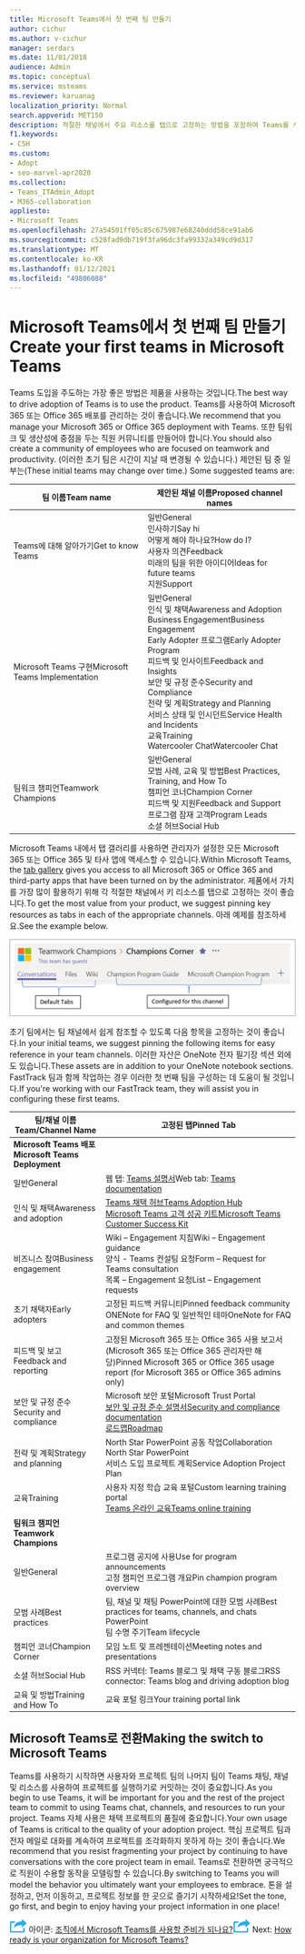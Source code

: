 ```yaml
---
title: Microsoft Teams에서 첫 번째 팀 만들기
author: cichur
ms.author: v-cichur
manager: serdars
ms.date: 11/01/2018
audience: Admin
ms.topic: conceptual
ms.service: msteams
ms.reviewer: karuanag
localization_priority: Normal
search.appverid: MET150
description: 적절한 채널에서 주요 리소스를 탭으로 고정하는 방법을 포함하여 Teams를 사용하여 Microsoft 365 또는 Office 365 배포를 관리하여 Teams 채택을 구동하는 방법을 배워야 합니다.
f1.keywords:
- CSH
ms.custom:
- Adopt
- seo-marvel-apr2020
ms.collection:
- Teams_ITAdmin_Adopt
- M365-collaboration
appliesto:
- Microsoft Teams
ms.openlocfilehash: 27a54501ff05c85c675987e68240ddd58ce91ab6
ms.sourcegitcommit: c528fad9db719f3fa96dc3fa99332a349cd9d317
ms.translationtype: MT
ms.contentlocale: ko-KR
ms.lasthandoff: 01/12/2021
ms.locfileid: "49806088"
---
```

# <a name="create-your-first-teams-in-microsoft-teams"></a><span data-ttu-id="6ba35-103">Microsoft Teams에서 첫 번째 팀 만들기</span><span class="sxs-lookup"><span data-stu-id="6ba35-103">Create your first teams in Microsoft Teams</span></span>

<span data-ttu-id="6ba35-104">Teams 도입을 주도하는 가장 좋은 방법은 제품을 사용하는 것입니다.</span><span class="sxs-lookup"><span data-stu-id="6ba35-104">The best way to drive adoption of Teams is to use the product.</span></span> <span data-ttu-id="6ba35-105">Teams를 사용하여 Microsoft 365 또는 Office 365 배포를 관리하는 것이 좋습니다.</span><span class="sxs-lookup"><span data-stu-id="6ba35-105">We recommend that you manage your Microsoft 365 or Office 365 deployment with Teams.</span></span> <span data-ttu-id="6ba35-106">또한 팀워크 및 생산성에 중점을 두는 직원 커뮤니티를 만들어야 합니다.</span><span class="sxs-lookup"><span data-stu-id="6ba35-106">You should also create a community of employees who are focused on teamwork and productivity.</span></span> <span data-ttu-id="6ba35-107">(이러한 초기 팀은 시간이 지날 때 변경될 수 있습니다.) 제안된 팀 중 일부는</span><span class="sxs-lookup"><span data-stu-id="6ba35-107">(These initial teams may change over time.) Some suggested teams are:</span></span>

| <span data-ttu-id="6ba35-108">팀 이름</span><span class="sxs-lookup"><span data-stu-id="6ba35-108">Team name</span></span> | <span data-ttu-id="6ba35-109">제안된 채널 이름</span><span class="sxs-lookup"><span data-stu-id="6ba35-109">Proposed channel names</span></span> |
| --------- | ---------------------- |
| <span data-ttu-id="6ba35-110">Teams에 대해 알아가기</span><span class="sxs-lookup"><span data-stu-id="6ba35-110">Get to know Teams</span></span> | <span data-ttu-id="6ba35-111">일반</span><span class="sxs-lookup"><span data-stu-id="6ba35-111">General</span></span></br> <span data-ttu-id="6ba35-112">인사하기</span><span class="sxs-lookup"><span data-stu-id="6ba35-112">Say hi</span></span></br> <span data-ttu-id="6ba35-113">어떻게 해야 하나요?</span><span class="sxs-lookup"><span data-stu-id="6ba35-113">How do I?</span></span></br><span data-ttu-id="6ba35-114">사용자 의견</span><span class="sxs-lookup"><span data-stu-id="6ba35-114">Feedback</span></span> </br> <span data-ttu-id="6ba35-115">미래의 팀을 위한 아이디어</span><span class="sxs-lookup"><span data-stu-id="6ba35-115">Ideas for future teams</span></span> </br> <span data-ttu-id="6ba35-116">지원</span><span class="sxs-lookup"><span data-stu-id="6ba35-116">Support</span></span> |
| <span data-ttu-id="6ba35-117">Microsoft Teams 구현</span><span class="sxs-lookup"><span data-stu-id="6ba35-117">Microsoft Teams Implementation</span></span> | <span data-ttu-id="6ba35-118">일반</span><span class="sxs-lookup"><span data-stu-id="6ba35-118">General</span></span> <br/> <span data-ttu-id="6ba35-119">인식 및 채택</span><span class="sxs-lookup"><span data-stu-id="6ba35-119">Awareness and Adoption</span></span> <br/> <span data-ttu-id="6ba35-120">Business Engagement</span><span class="sxs-lookup"><span data-stu-id="6ba35-120">Business Engagement</span></span> <br/> <span data-ttu-id="6ba35-121">Early Adopter 프로그램</span><span class="sxs-lookup"><span data-stu-id="6ba35-121">Early Adopter Program</span></span> <br/> <span data-ttu-id="6ba35-122">피드백 및 인사이트</span><span class="sxs-lookup"><span data-stu-id="6ba35-122">Feedback and Insights</span></span> <br/> <span data-ttu-id="6ba35-123">보안 및 규정 준수</span><span class="sxs-lookup"><span data-stu-id="6ba35-123">Security and Compliance</span></span> <br/> <span data-ttu-id="6ba35-124">전략 및 계획</span><span class="sxs-lookup"><span data-stu-id="6ba35-124">Strategy and Planning</span></span> <br/> <span data-ttu-id="6ba35-125">서비스 상태 및 인시던트</span><span class="sxs-lookup"><span data-stu-id="6ba35-125">Service Health and Incidents</span></span> <br/> <span data-ttu-id="6ba35-126">교육</span><span class="sxs-lookup"><span data-stu-id="6ba35-126">Training</span></span> <br/> <span data-ttu-id="6ba35-127">Watercooler Chat</span><span class="sxs-lookup"><span data-stu-id="6ba35-127">Watercooler Chat</span></span> |
| <span data-ttu-id="6ba35-128">팀워크 챔피언</span><span class="sxs-lookup"><span data-stu-id="6ba35-128">Teamwork Champions</span></span> | <span data-ttu-id="6ba35-129">일반</span><span class="sxs-lookup"><span data-stu-id="6ba35-129">General</span></span> <br/> <span data-ttu-id="6ba35-130">모범 사례, 교육 및 방법</span><span class="sxs-lookup"><span data-stu-id="6ba35-130">Best Practices, Training, and How To</span></span> <br/> <span data-ttu-id="6ba35-131">챔피언 코너</span><span class="sxs-lookup"><span data-stu-id="6ba35-131">Champion Corner</span></span> <br/> <span data-ttu-id="6ba35-132">피드백 및 지원</span><span class="sxs-lookup"><span data-stu-id="6ba35-132">Feedback and Support</span></span> <br/> <span data-ttu-id="6ba35-133">프로그램 잠재 고객</span><span class="sxs-lookup"><span data-stu-id="6ba35-133">Program Leads</span></span> <br/> <span data-ttu-id="6ba35-134">소셜 허브</span><span class="sxs-lookup"><span data-stu-id="6ba35-134">Social Hub</span></span> |

<span data-ttu-id="6ba35-135">Microsoft Teams 내에서 [](https://docs.microsoft.com/microsoftteams/platform/concepts/tabs/tabs-overview) 탭 갤러리를 사용하면 관리자가 설정한 모든 Microsoft 365 또는 Office 365 및 타사 앱에 액세스할 수 있습니다.</span><span class="sxs-lookup"><span data-stu-id="6ba35-135">Within Microsoft Teams, the [tab gallery](https://docs.microsoft.com/microsoftteams/platform/concepts/tabs/tabs-overview) gives you access to all Microsoft 365 or Office 365 and third-party apps that have been turned on by the administrator.</span></span> <span data-ttu-id="6ba35-136">제품에서 가치를 가장 많이 활용하기 위해 각 적절한 채널에서 키 리소스를 탭으로 고정하는 것이 좋습니다.</span><span class="sxs-lookup"><span data-stu-id="6ba35-136">To get the most value from your product, we suggest pinning key resources as tabs in each of the appropriate channels.</span></span> <span data-ttu-id="6ba35-137">아래 예제를 참조하세요.</span><span class="sxs-lookup"><span data-stu-id="6ba35-137">See the example below.</span></span>

![기본 및 사용자 지정 탭을 보여주는 스크린샷](media/teams-adoption-tab-example.png)

<span data-ttu-id="6ba35-139">초기 팀에서는 팀 채널에서 쉽게 참조할 수 있도록 다음 항목을 고정하는 것이 좋습니다.</span><span class="sxs-lookup"><span data-stu-id="6ba35-139">In your initial teams, we suggest pinning the following items for easy reference in your team channels.</span></span> <span data-ttu-id="6ba35-140">이러한 자산은 OneNote 전자 필기장 섹션 외에도 있습니다.</span><span class="sxs-lookup"><span data-stu-id="6ba35-140">These assets are in addition to your OneNote notebook sections.</span></span> <span data-ttu-id="6ba35-141">FastTrack 팀과 함께 작업하는 경우 이러한 첫 번째 팀을 구성하는 데 도움이 될 것입니다.</span><span class="sxs-lookup"><span data-stu-id="6ba35-141">If you're working with our FastTrack team, they will assist you in configuring these first teams.</span></span> 

|<span data-ttu-id="6ba35-142">팀/채널 이름</span><span class="sxs-lookup"><span data-stu-id="6ba35-142">Team/Channel Name</span></span> | <span data-ttu-id="6ba35-143">고정된 탭</span><span class="sxs-lookup"><span data-stu-id="6ba35-143">Pinned Tab</span></span> |
|----------------- | ---------- |
| <span data-ttu-id="6ba35-144">**Microsoft Teams 배포**</span><span class="sxs-lookup"><span data-stu-id="6ba35-144">**Microsoft Teams Deployment**</span></span> ||
| <span data-ttu-id="6ba35-145">일반</span><span class="sxs-lookup"><span data-stu-id="6ba35-145">General</span></span> | <span data-ttu-id="6ba35-146">웹 탭: [Teams 설명서](https://aka.ms/SuccessWithTeams)</span><span class="sxs-lookup"><span data-stu-id="6ba35-146">Web tab: [Teams documentation](https://aka.ms/SuccessWithTeams)</span></span> |
| <span data-ttu-id="6ba35-147">인식 및 채택</span><span class="sxs-lookup"><span data-stu-id="6ba35-147">Awareness and adoption</span></span> | [<span data-ttu-id="6ba35-148">Teams 채택 허브</span><span class="sxs-lookup"><span data-stu-id="6ba35-148">Teams Adoption Hub</span></span>](https://aka.ms/DriveTeamsAdoption)<br/>[<span data-ttu-id="6ba35-149">Microsoft Teams 고객 성공 키트</span><span class="sxs-lookup"><span data-stu-id="6ba35-149">Microsoft Teams Customer Success Kit</span></span>](https://aka.ms/TeamsCustomerSuccess)|
| <span data-ttu-id="6ba35-150">비즈니스 참여</span><span class="sxs-lookup"><span data-stu-id="6ba35-150">Business engagement</span></span> | <span data-ttu-id="6ba35-151">Wiki – Engagement 지침</span><span class="sxs-lookup"><span data-stu-id="6ba35-151">Wiki – Engagement guidance</span></span><br/><span data-ttu-id="6ba35-152">양식 - Teams 컨설팅 요청</span><span class="sxs-lookup"><span data-stu-id="6ba35-152">Form – Request for Teams consultation</span></span><br/><span data-ttu-id="6ba35-153">목록 – Engagement 요청</span><span class="sxs-lookup"><span data-stu-id="6ba35-153">List – Engagement requests</span></span> |
|<span data-ttu-id="6ba35-154">초기 채택자</span><span class="sxs-lookup"><span data-stu-id="6ba35-154">Early adopters</span></span> | <span data-ttu-id="6ba35-155">고정된 피드백 커뮤니티</span><span class="sxs-lookup"><span data-stu-id="6ba35-155">Pinned feedback community</span></span> <br/> <span data-ttu-id="6ba35-156">ONENote for FAQ 및 일반적인 테마</span><span class="sxs-lookup"><span data-stu-id="6ba35-156">OneNote for FAQ and common themes</span></span> |
| <span data-ttu-id="6ba35-157">피드백 및 보고</span><span class="sxs-lookup"><span data-stu-id="6ba35-157">Feedback and reporting</span></span> | <span data-ttu-id="6ba35-158">고정된 Microsoft 365 또는 Office 365 사용 보고서(Microsoft 365 또는 Office 365 관리자만 해당)</span><span class="sxs-lookup"><span data-stu-id="6ba35-158">Pinned Microsoft 365 or Office 365 usage report (for Microsoft 365 or Office 365 admins only)</span></span> |
| <span data-ttu-id="6ba35-159">보안 및 규정 준수</span><span class="sxs-lookup"><span data-stu-id="6ba35-159">Security and compliance</span></span> | <span data-ttu-id="6ba35-160">Microsoft 보안 포털</span><span class="sxs-lookup"><span data-stu-id="6ba35-160">Microsoft Trust Portal</span></span> <br/> [<span data-ttu-id="6ba35-161">보안 및 규정 준수 설명서</span><span class="sxs-lookup"><span data-stu-id="6ba35-161">Security and compliance documentation</span></span>](https://docs.microsoft.com/office365/securitycompliance/index)<br/> [<span data-ttu-id="6ba35-162">로드맵</span><span class="sxs-lookup"><span data-stu-id="6ba35-162">Roadmap</span></span>](https://docs.microsoft.com/office365/securitycompliance/security-roadmap) |
| <span data-ttu-id="6ba35-163">전략 및 계획</span><span class="sxs-lookup"><span data-stu-id="6ba35-163">Strategy and planning</span></span> | <span data-ttu-id="6ba35-164">North Star PowerPoint 공동 작업</span><span class="sxs-lookup"><span data-stu-id="6ba35-164">Collaboration North Star PowerPoint</span></span> <br/> <span data-ttu-id="6ba35-165">서비스 도입 프로젝트 계획</span><span class="sxs-lookup"><span data-stu-id="6ba35-165">Service Adoption Project Plan</span></span> |
| <span data-ttu-id="6ba35-166">교육</span><span class="sxs-lookup"><span data-stu-id="6ba35-166">Training</span></span> | <span data-ttu-id="6ba35-167">사용자 지정 학습 교육 포털</span><span class="sxs-lookup"><span data-stu-id="6ba35-167">Custom learning training portal</span></span> <br/> [<span data-ttu-id="6ba35-168">Teams 온라인 교육</span><span class="sxs-lookup"><span data-stu-id="6ba35-168">Teams online training</span></span>](https://aka.ms/TeamsTraining) |
| <span data-ttu-id="6ba35-169">**팀워크 챔피언**</span><span class="sxs-lookup"><span data-stu-id="6ba35-169">**Teamwork Champions**</span></span>|  |
| <span data-ttu-id="6ba35-170">일반</span><span class="sxs-lookup"><span data-stu-id="6ba35-170">General</span></span> | <span data-ttu-id="6ba35-171">프로그램 공지에 사용</span><span class="sxs-lookup"><span data-stu-id="6ba35-171">Use for program announcements</span></span> <br/> <span data-ttu-id="6ba35-172">고정 챔피언 프로그램 개요</span><span class="sxs-lookup"><span data-stu-id="6ba35-172">Pin champion program overview</span></span> |
| <span data-ttu-id="6ba35-173">모범 사례</span><span class="sxs-lookup"><span data-stu-id="6ba35-173">Best practices</span></span> | <span data-ttu-id="6ba35-174">팀, 채널 및 채팅 PowerPoint에 대한 모범 사례</span><span class="sxs-lookup"><span data-stu-id="6ba35-174">Best practices for teams, channels, and chats PowerPoint</span></span> <br/> <span data-ttu-id="6ba35-175">팀 수명 주기</span><span class="sxs-lookup"><span data-stu-id="6ba35-175">Team lifecycle</span></span> |
| <span data-ttu-id="6ba35-176">챔피언 코너</span><span class="sxs-lookup"><span data-stu-id="6ba35-176">Champion Corner</span></span> | <span data-ttu-id="6ba35-177">모임 노트 및 프레젠테이션</span><span class="sxs-lookup"><span data-stu-id="6ba35-177">Meeting notes and presentations</span></span> |
| <span data-ttu-id="6ba35-178">소셜 허브</span><span class="sxs-lookup"><span data-stu-id="6ba35-178">Social Hub</span></span> | <span data-ttu-id="6ba35-179">RSS 커넥터: Teams 블로그 및 채택 구동 블로그</span><span class="sxs-lookup"><span data-stu-id="6ba35-179">RSS connector: Teams blog and driving adoption blog</span></span> |
| <span data-ttu-id="6ba35-180">교육 및 방법</span><span class="sxs-lookup"><span data-stu-id="6ba35-180">Training and How To</span></span> | <span data-ttu-id="6ba35-181">교육 포털 링크</span><span class="sxs-lookup"><span data-stu-id="6ba35-181">Your training portal link</span></span> |

## <a name="making-the-switch-to-microsoft-teams"></a><span data-ttu-id="6ba35-182">Microsoft Teams로 전환</span><span class="sxs-lookup"><span data-stu-id="6ba35-182">Making the switch to Microsoft Teams</span></span>

<span data-ttu-id="6ba35-183">Teams를 사용하기 시작하면 사용자와 프로젝트 팀의 나머지 팀이 Teams 채팅, 채널 및 리소스를 사용하여 프로젝트를 실행하기로 커밋하는 것이 중요합니다.</span><span class="sxs-lookup"><span data-stu-id="6ba35-183">As you begin to use Teams, it will be important for you and the rest of the project team to commit to using Teams chat, channels, and resources to run your project.</span></span> <span data-ttu-id="6ba35-184">Teams 자체 사용은 채택 프로젝트의 품질에 중요합니다.</span><span class="sxs-lookup"><span data-stu-id="6ba35-184">Your own usage of Teams is critical to the quality of your adoption project.</span></span> <span data-ttu-id="6ba35-185">핵심 프로젝트 팀과 전자 메일로 대화를 계속하여 프로젝트를 조각화하지 못하게 하는 것이 좋습니다.</span><span class="sxs-lookup"><span data-stu-id="6ba35-185">We recommend that you resist fragmenting your project by continuing to have conversations with the core project team in email.</span></span> <span data-ttu-id="6ba35-186">Teams로 전환하면 궁극적으로 직원이 수용할 동작을 모델링할 수 있습니다.</span><span class="sxs-lookup"><span data-stu-id="6ba35-186">By switching to Teams you will model the behavior you ultimately want your employees to embrace.</span></span> <span data-ttu-id="6ba35-187">톤을 설정하고, 먼저 이동하고, 프로젝트 정보를 한 곳으로 즐기기 시작하세요!</span><span class="sxs-lookup"><span data-stu-id="6ba35-187">Set the tone, go first, and begin to enjoy having your project information in one place!</span></span>  

<span data-ttu-id="6ba35-188">![다음 단계를 표시하는 ](media/teams-adoption-next-icon.png) 아이콘: [조직에서 Microsoft Teams를 사용할 준비가 되나요?](teams-adoption-assess-readiness.md)</span><span class="sxs-lookup"><span data-stu-id="6ba35-188">![An icon depicting the next step](media/teams-adoption-next-icon.png) Next: [How ready is your organization for Microsoft Teams?](teams-adoption-assess-readiness.md)</span></span>
